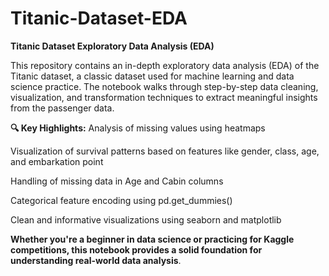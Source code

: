 # Titanic-Dataset-EDA

**Titanic Dataset Exploratory Data Analysis (EDA)**

This repository contains an in-depth exploratory data analysis (EDA) of the Titanic dataset, a classic dataset used for machine learning and data science practice. The notebook walks through step-by-step data cleaning, visualization, and transformation techniques to extract meaningful insights from the passenger data.

**🔍 Key Highlights:**
Analysis of missing values using heatmaps

Visualization of survival patterns based on features like gender, class, age, and embarkation point

Handling of missing data in Age and Cabin columns

Categorical feature encoding using pd.get_dummies()

Clean and informative visualizations using seaborn and matplotlib

**Whether you're a beginner in data science or practicing for Kaggle competitions, this notebook provides a solid foundation for understanding real-world data analysis**.


